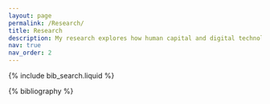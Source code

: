 ```yaml
---
layout: page
permalink: /Research/
title: Research
description: My research explores how human capital and digital technologies can be useful in enabling collaboration within organizations. With organizational structures displaying signs of increasing decentralization, it has become important to understand alternatives to managerial hierarchies for coordinating activities within organizations. I address this through my research by studying the interplay of structure, human capital, and digital technologies, using quantitative methods applied to novel granular archival data on organization design. I also study the impact these dynamics have on performance, especially after key organizational events such as mergers and acquisitions (M&A).
nav: true
nav_order: 2
---
```


<!-- _pages/research.md -->



<!-- Bibsearch Feature -->

{% include bib_search.liquid %}

<div class="publications">

{% bibliography %}

</div>

